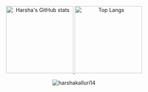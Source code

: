<p align="center">
  <a href="https://github.com/harshakalluri14">
    <img height=180em src="https://github-readme-stats.vercel.app/api?username=harshakalluri14&count_private=true&theme=tokyonight" alt="Harsha's GitHub stats"/>
    <img height=180em src="https://github-readme-stats.vercel.app/api/top-langs/?username=harshakalluri14&layout=compact&theme=tokyonight" alt="Top Langs"/>
  </a>
</p>
<p align="center">
  <img align="center" src="https://github-readme-streak-stats.herokuapp.com/?user=harshakalluri14&theme=midnight-purple" alt="harshakalluri14"/>
</p>
